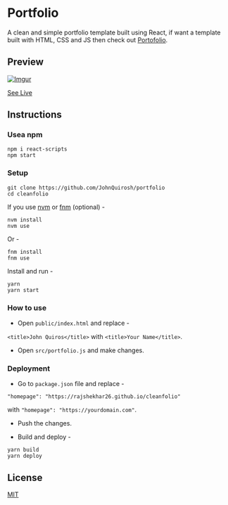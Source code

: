 # Portfolio

A clean and simple portfolio template built using React, if want a template built with HTML, CSS and JS then check out [Portofolio](https://github.com/JohnQuirosh/portfolio).

## Preview

[![Imgur](https://imgur.com/FwDMNEM.gif)](https://johnquiros.xyz)

[See Live](https://johnquiros.xyz)

## Instructions

### Usea npm

```shell
npm i react-scripts
npm start
```

### Setup

```shell
git clone https://github.com/JohnQuirosh/portfolio
cd cleanfolio
```

If you use [nvm](https://github.com/nvm-sh/nvm) or [fnm](https://github.com/Schniz/fnm) (optional) -

```shell
nvm install
nvm use
```

Or -

```shell
fnm install
fnm use
```

Install and run -

```shell
yarn
yarn start
```

### How to use

- Open `public/index.html` and replace -

`<title>John Quiros</title>` with `<title>Your Name</title>`.

- Open `src/portfolio.js` and make changes.

### Deployment

- Go to `package.json` file and replace -

`"homepage": "https://rajshekhar26.github.io/cleanfolio"`

with `"homepage": "https://yourdomain.com"`.

- Push the changes.

- Build and deploy -

```shell
yarn build
yarn deploy
```

## License

[MIT](https://choosealicense.com/licenses/mit/)
